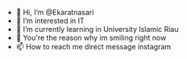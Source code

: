 - 👋 Hi, I’m @Ekaratnasari
- 👀 I’m interested in IT
- 🌱 I’m currently learning in University Islamic Riau
- 💞️ You're the reason why im smiling right now
- 📫 How to reach me direct message instagram 


<!---
Ekaratnasari/ ✨ 💞️ Bunay ✨ 
--->
